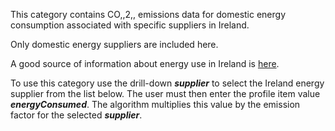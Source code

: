 This category contains CO,,2,, emissions data for domestic energy
consumption associated with specific suppliers in Ireland.

Only domestic energy suppliers are included here.

A good source of information about energy use in Ireland is
[here](http://www.cer.ie/).

To use this category use the drill-down ***supplier*** to select the
Ireland energy supplier from the list below. The user must then enter
the profile item value ***energyConsumed***. The algorithm multiplies
this value by the emission factor for the selected ***supplier***.
